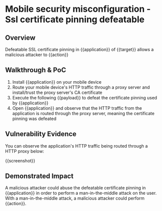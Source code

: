 # Mobile security misconfiguration - Ssl certificate pinning defeatable
## Overview
<!--
Provide a 1-2 sentence description - see http://cveproject.github.io/docs/content/key-details-phrasing.pdf for tips

This format is a good guide:
[VULNTYPE] in [COMPONENT] in [APPLICATION] allows [ATTACKER] to [IMPACT] via [VECTOR]


-->
Defeatable SSL certificate pinning in {{application}} of {{target}} allows a malicious attacker to {{action}}

## Walkthrough & PoC
<!--
Provide a step-by-step walkthrough on how to access the vulnerable injection point, and how to exploit the vulnerability.
Adding a dot-pointed walkthrough with relevant screenshots will speed triage time and result in faster rewards!

Example:

1. Login to in-scope asset at <www.bugcrowd.com/login>
1. Browse to account page
1. Modify ID token to add single quote
1. View error which states 'SQL Syntax Error'
1. Replace ID value with `1' waitfor delay '00:00:10'; `
-->

1. Install {{application}} on your mobile device
1. Route your mobile device's HTTP traffic through a proxy server and install/trust the proxy server's CA certificate
1. Execute the following {{payload}} to defeat the certificate pinning used by {{application}}
1. Open {{application}} and observe that the HTTP traffic from the application is routed through the proxy server, meaning the certificate pinning was defeated


## Vulnerability Evidence
<!--
Your submission MUST include evidence of the vulnerability and not be theoretical in nature.

For a defeatable certificate pinning, please include a screenshot or video of the application HTTP traffic being routed through a HTTP proxy, demonstrating that the application does not implement certificate pinning.
-->

You can observe the application's HTTP traffic being routed through a HTTP proxy below:

{{screenshot}}
## Demonstrated Impact
<!--
Attempt to show that the defeatable certificate pinning could be used by a malicious attacker in some impactful way. If this is possible, provide a full proof-of-concept here.
-->

A malicious attacker could abuse the defeatable certificate pinning in {{application}} in order to perform a man-in-the-middle attack on the user. With a man-in-the-middle attack, a malicious attacker could perform {{action}}.
